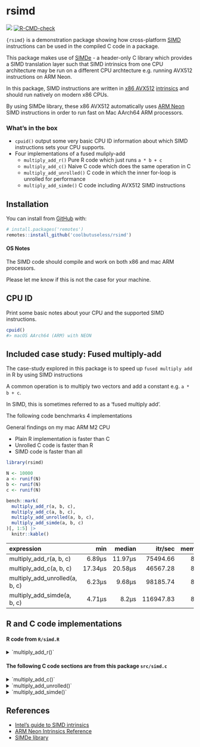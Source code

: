 
<!-- README.md is generated from README.Rmd. Please edit that file -->

# rsimd

<!-- badges: start -->

![](https://img.shields.io/badge/cool-useless-green.svg)
[![R-CMD-check](https://github.com/coolbutuseless/rsimd/actions/workflows/R-CMD-check.yaml/badge.svg)](https://github.com/coolbutuseless/rsimd/actions/workflows/R-CMD-check.yaml)
<!-- badges: end -->

`{rsimd}` is a demonstration package showing how cross-platform
[SIMD](https://en.wikipedia.org/wiki/Single_instruction,_multiple_data)
instructions can be used in the compiled C code in a package.

This package makes use of
[SIMDe](https://github.com/simd-everywhere/simde) - a header-only C
library which provides a SIMD translation layer such that SIMD
intrinsics from one CPU architecture may be run on a different CPU
archtecture e.g. running AVX512 instructions on ARM Neon.

In this package, SIMD instructions are written in [x86
AVX512](https://en.wikipedia.org/wiki/AVX-512)
[intrinsics](https://en.wikipedia.org/wiki/Intrinsic_function) and
should run natively on modern x86 CPUs.

By using SIMDe library, these x86 AVX512 automatically uses [ARM
Neon](https://en.wikipedia.org/wiki/ARM_architecture_family#Advanced_SIMD_(Neon))
SIMD instructions in order to run fast on Mac AArch64 ARM processors.

### What’s in the box

- `cpuid()` output some very basic CPU ID information about which SIMD
  instructions sets your CPU supports.
- Four implementations of a fused muliply-add
  - `multiply_add_r()` Pure R code which just runs `a * b + c`
  - `multiply_add_c()` Naive C code which does the same operation in C
  - `multiply_add_unrolled()` C code in which the inner for-loop is
    unrolled for performance
  - `multiply_add_simde()` C code including AVX512 SIMD instructions

## Installation

You can install from [GitHub](https://github.com/coolbutuseless/rsimd)
with:

``` r
# install.packages('remotes')
remotes::install_github('coolbutuseless/rsimd')
```

#### OS Notes

The SIMD code should compile and work on both x86 and mac ARM
processors.

Please let me know if this is not the case for your machine.

## CPU ID

Print some basic notes about your CPU and the supported SIMD
instructions.

``` r
cpuid()
#> macOS AArch64 (ARM) with NEON
```

## Included case study: Fused multiply-add

The case-study explored in this package is to speed up
`fused multiply add` in R by using SIMD instructions

A common operation is to multiply two vectors and add a constant
e.g. `a * b + c`.

In SIMD, this is sometimes referred to as a ‘fused multiply add’.

The following code benchmarks 4 implementations

General findings on my mac ARM M2 CPU

- Plain R implementation is faster than C
- Unrolled C code is faster than R
- SIMD code is faster than all

``` r
library(rsimd)

N <- 10000
a <- runif(N)
b <- runif(N)
c <- runif(N)

bench::mark(
  multiply_add_r(a, b, c),
  multiply_add_c(a, b, c),
  multiply_add_unrolled(a, b, c),
  multiply_add_simde(a, b, c)
)[, 1:5] |>
  knitr::kable()
```

| expression                     |     min |  median |   itr/sec | mem_alloc |
|:-------------------------------|--------:|--------:|----------:|----------:|
| multiply_add_r(a, b, c)        |  6.89µs | 11.97µs |  75494.66 |    89.1KB |
| multiply_add_c(a, b, c)        | 17.34µs | 20.58µs |  46567.28 |    82.3KB |
| multiply_add_unrolled(a, b, c) |  6.23µs |  9.68µs |  98185.74 |    82.3KB |
| multiply_add_simde(a, b, c)    |  4.71µs |   8.2µs | 116947.83 |    82.3KB |

## R and C code implementations

#### R code from `R/simd.R`

<details>
<summary>
`multiply_add_r()`
</summary>

``` r
multiply_add_r <- function(a, b, c) {
  stopifnot(length(a) == length(b) && length(a) == length(c))
  a * b + c
}
```

</details>

#### The following C code sections are from this package `src/simd.c`

<details>
<summary>
`multiply_add_c()`
</summary>

``` c
SEXP multiply_add_c_(SEXP a_, SEXP b_, SEXP c_) {

  if (length(a_) != length(b_) || length(a_) != length(c_)) {
    error("All arguments must be the same length");
  }
  
  
  double *a = REAL(a_);
  double *b = REAL(b_);
  double *c = REAL(c_);
  
  SEXP res_ = PROTECT(allocVector(REALSXP, length(a_)));
  double *res = REAL(res_);
  
  for (int i = 0; i < length(a_); i++) {
    res[i] = a[i] * b[i] + c[i];
  }
  
  
  UNPROTECT(1);
  return res_;
}
```

</details>
<details>
<summary>
`multiply_add_unrolled()`
</summary>

    SEXP multiply_add_unrolled_(SEXP a_, SEXP b_, SEXP c_) {
      
      if (length(a_) != length(b_) || length(a_) != length(c_)) {
        error("All arguments must be the same length");
      }
      
      
      double *a = REAL(a_);
      double *b = REAL(b_);
      double *c = REAL(c_);
      
      SEXP res_ = PROTECT(allocVector(REALSXP, length(a_)));
      double *res = REAL(res_);

    #define UNROLL 8 
      int i = 0;
      for (; i < length(a_) - (UNROLL - 1); i += UNROLL) {
        *res++ = *a++ * *b++ + *c++;
        *res++ = *a++ * *b++ + *c++;
        *res++ = *a++ * *b++ + *c++;
        *res++ = *a++ * *b++ + *c++;
        
        *res++ = *a++ * *b++ + *c++;
        *res++ = *a++ * *b++ + *c++;
        *res++ = *a++ * *b++ + *c++;
        *res++ = *a++ * *b++ + *c++;
      }
      for (; i< length(a_); i++) {
        res[i] = a[i] * b[i] + c[i];
      }
      
      
      UNPROTECT(1);
      return res_;
    }

</details>
<details>
<summary>
`multiply_add_simde()`
</summary>

    #define SIMDE_ENABLE_NATIVE_ALIASES 1
    #include "simde/x86/avx512.h"

    SEXP multiply_add_simde_(SEXP a_, SEXP b_, SEXP c_) {
      
      if (length(a_) != length(b_) || length(a_) != length(c_)) {
        error("All arguments must be the same length");
      }
      
      
      double *ap = REAL(a_);
      double *bp = REAL(b_);
      double *cp = REAL(c_);
      
      SEXP res_ = PROTECT(allocVector(REALSXP, length(a_)));
      double *resp = REAL(res_);
      
    #define UNROLL 8 
      int i = 0;
      for (; i < length(a_) - (UNROLL - 1); i += UNROLL) {
        __m512d a = _mm512_load_pd(ap + i);
        __m512d b = _mm512_load_pd(bp + i);
        __m512d c = _mm512_load_pd(cp + i);
        __m512d res = _mm512_fmadd_pd(a, b, c);
        _mm512_store_pd(resp + i, res);
      }
      for (; i< length(a_); i++) {
        resp[i] = ap[i] * bp[i] + cp[i];
      }
      
      
      UNPROTECT(1);
      return res_;
    }

</details>

## References

- [Intel’s guide to SIMD
  intrinsics](https://www.intel.com/content/www/us/en/docs/intrinsics-guide/index.html)
- [ARM Neon Intrinsics
  Reference](file:///Users/mike/Desktop/video/advsimd-2021Q2.pdf)
- [SIMDe library](https://github.com/simd-everywhere/simde)
